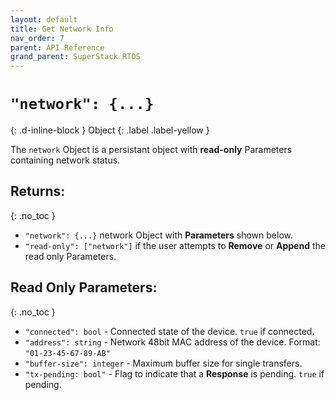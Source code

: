 ```yaml
---
layout: default
title: Get Network Info
nav_order: 7
parent: API Reference
grand_parent: SuperStack RTOS
---
```


# `"network": {...}`
{: .d-inline-block }
Object
{: .label .label-yellow }

The `network` Object is a persistant object with **read-only** Parameters containing network status.

## Returns:
{: .no_toc }

- `"network": {...}` network Object with **Parameters** shown below.
- `"read-only": ["network"]` if the user attempts to **Remove** or **Append** the read only Parameters.

## Read Only Parameters:
{: .no_toc }

- `"connected": bool` - Connected state of the device. `true` if connected.
- `"address": string` - Network 48bit MAC address of the device. Format: `"01-23-45-67-89-AB"`
- `"buffer-size": integer` - Maximum buffer size for single transfers.
- `"tx-pending: bool"` - Flag to indicate that a **Response** is pending. `true` if pending.